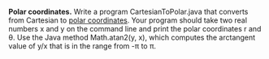 **Polar coordinates.** Write a program CartesianToPolar.java that converts from Cartesian to [polar coordinates](https://mathworld.wolfram.com/PolarCoordinates.html). Your program should take two real numbers x and y on the command line and print the polar coordinates r and θ. Use the Java method Math.atan2(y, x), which computes the arctangent value of y/x that is in the range from -π to π.
